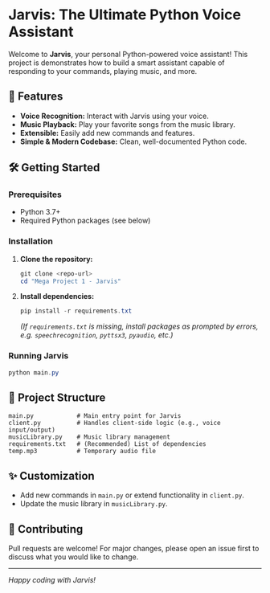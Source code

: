 # Jarvis: The Ultimate Python Voice Assistant

Welcome to **Jarvis**, your personal Python-powered voice assistant! This project is demonstrates how to build a smart assistant capable of responding to your commands, playing music, and more.

## 🚀 Features

- **Voice Recognition:** Interact with Jarvis using your voice.
- **Music Playback:** Play your favorite songs from the music library.
- **Extensible:** Easily add new commands and features.
- **Simple & Modern Codebase:** Clean, well-documented Python code.

## 🛠️ Getting Started

### Prerequisites
- Python 3.7+
- Required Python packages (see below)

### Installation
1. **Clone the repository:**
   ```powershell
   git clone <repo-url>
   cd "Mega Project 1 - Jarvis"
   ```
2. **Install dependencies:**
   ```powershell
   pip install -r requirements.txt
   ```
   *(If `requirements.txt` is missing, install packages as prompted by errors, e.g. `speechrecognition`, `pyttsx3`, `pyaudio`, etc.)*

### Running Jarvis
```powershell
python main.py
```

## 📁 Project Structure

```
main.py            # Main entry point for Jarvis
client.py          # Handles client-side logic (e.g., voice input/output)
musicLibrary.py    # Music library management
requirements.txt   # (Recommended) List of dependencies
temp.mp3           # Temporary audio file
```

## ✨ Customization
- Add new commands in `main.py` or extend functionality in `client.py`.
- Update the music library in `musicLibrary.py`.

## 🤝 Contributing
Pull requests are welcome! For major changes, please open an issue first to discuss what you would like to change.



---

*Happy coding with Jarvis!*
